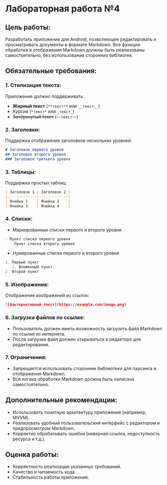 # Лабораторная работа №4

## Цель работы:
Разработать приложение для Android, позволяющее редактировать и просматривать документы в формате Markdown. Все функции обработки и отображения Markdown должны быть реализованы самостоятельно, без использования сторонних библиотек.

## Обязательные требования:

### 1. Стилизация текста:
Приложение должно поддерживать:
- **Жирный текст** (`**текст**` или `__текст__`)
- *Курсив* (`*текст*` или `_текст_`)
- ~~Зачёркнутый текст~~ (`~~текст~~`)

### 2. Заголовки:
Поддержка отображения заголовков нескольких уровней:
```markdown
# Заголовок первого уровня
## Заголовок второго уровня
### Заголовок третьего уровня
```

### 3. Таблицы:
Поддержка простых таблиц:
```markdown
| Заголовок 1 | Заголовок 2 |
|-------------|-------------|
| Ячейка 1    | Ячейка 2    |
| Ячейка 3    | Ячейка 4    |
```

### 4. Списки:
- Маркированные списки первого и второго уровня
```markdown
- Пункт списка первого уровня
  - Пункт списка второго уровня
```

- Нумерованные списки первого и второго уровня
```markdown
1. Первый пункт
   1. Вложенный пункт
2. Второй пункт
```

### 5. Изображения:
Отображение изображений из ссылок:
```markdown
![Альтернативный текст](https://example.com/image.png)
```

### 6. Загрузка файлов по ссылке:
- Пользователь должен иметь возможность загрузить файл Markdown по ссылке из интернета.
- После загрузки файл должен открываться в редакторе для редактирования.

### 7. Ограничения:
- Запрещается использовать сторонние библиотеки для парсинга и отображения Markdown.
- Вся логика обработки Markdown должна быть написана самостоятельно.

## Дополнительные рекомендации:
- Использовать понятную архитектуру приложения (например, MVVM).
- Реализовать удобный пользовательский интерфейс с редактором и предпросмотром Markdown.
- Корректно обрабатывать ошибки (неверная ссылка, недоступность ресурса и т.д.).

## Оценка работы:
- Корректность реализации указанных требований.
- Качество и читаемость кода.
- Стабильность работы приложения.

